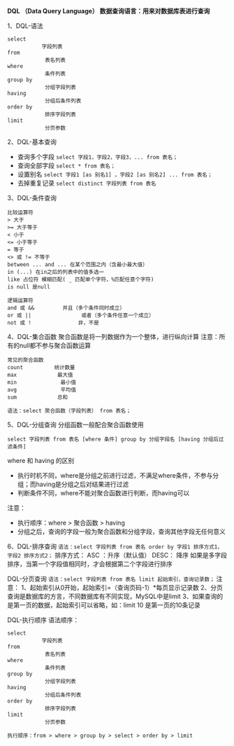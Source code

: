 **DQL （Data Query Language）
数据查询语言：用来对数据库表进行查询**

1、DQL-语法

```
select 
           字段列表
from 
            表名列表
where
            条件列表
group by
            分组字段列表
having
            分组后条件列表
order by
            排序字段列表
limit
            分页参数
```

2、DQL-基本查询
- 查询多个字段
`select 字段1，字段2，字段3，... from 表名；`
- 查询全部字段
`select * from 表名；`
- 设置别名
`select 字段1 [as 别名1] ，字段2 [as 别名2] ... from 表名；`
- 去掉重复记录
`select distinct 字段列表 from 表名`

3、DQL-条件查询
```
比较运算符
> 大于
>= 大于等于
< 小于
<= 小于等于
= 等于
<> 或 != 不等于
between ... and ... 在某个范围之内（含最小最大值）
in (...) 在in之后的列表中的值多选一
like 占位符 模糊匹配( _ 匹配单个字符，%匹配任意个字符)
is null 是null
```
```
逻辑运算符
and 或 &&         并且（多个条件同时成立）
or 或 ||                或者（多个条件任意一个成立）
not 或 !               非，不是
```

4、DQL-集合函数
聚合函数是将一列数据作为一个整体，进行纵向计算
注意：所有的null都不参与聚合函数运算
```
常见的聚合函数
count          统计数量
max             最大值
min              最小值
avg              平均值
sum             总和
```
`语法：select 聚合函数（字段列表） from 表名；`

5、DQL-分组查询
分组函数一般配合聚合函数使用

`select 字段列表 from 表名 [where 条件] group by 分组字段名 [having 分组后过滤条件]`

where 和 having 的区别
- 执行时机不同，where是分组之前进行过滤，不满足where条件，不参与分组；而having是分组之后对结果进行过滤
- 判断条件不同，where不能对聚合函数进行判断，而having可以

注意：
- 执行顺序：where > 聚合函数 > having
- 分组之后，查询的字段一般为聚合函数和分组字段，查询其他字段无任何意义

6、DQL-排序查询
`语法：select 字段列表 from 表名 order by 字段1 排序方式1，字段2 排序方式2；`
排序方式：
ASC ：升序（默认值）
DESC： 降序
如果是多字段排序，当第一个字段值相同时，才会根据第二个字段进行排序

DQL-分页查询
`语法：select 字段列表 from 表名 limit 起始索引，查询记录数；`
注意：
1、起始索引从0开始，起始索引=（查询页码-1）*每页显示记录数
2、分页查询是数据库的方言，不同数据库有不同实现，MySQL中是limit
3、如果查询的是第一页的数据，起始索引可以省略，如：limit 10 是第一页的10条记录

DQL-执行顺序
语法顺序：
```
select 
           字段列表
from 
            表名列表
where
            条件列表
group by
            分组字段列表
having
            分组后条件列表
order by
            排序字段列表
limit
            分页参数
```
`执行顺序：from > where > group by > select > order by > limit `
